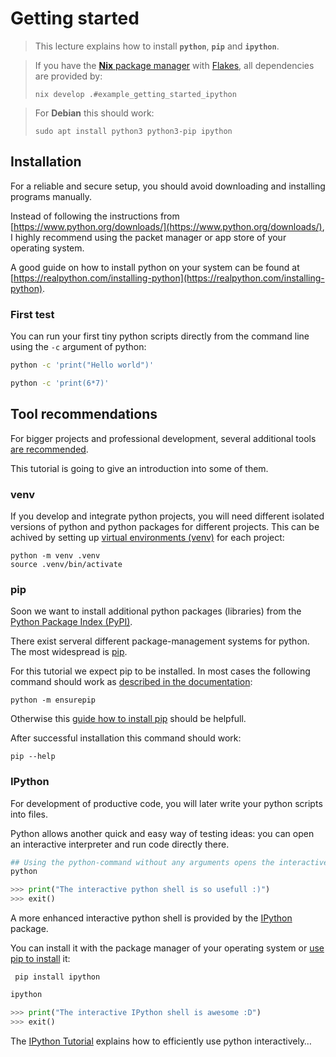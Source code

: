 # Getting started

> This lecture explains how to install **`python`**, **`pip`** and **`ipython`**.

> If you have the [**Nix** package manager](https://nixos.org/download/) with [Flakes](https://nixos.wiki/wiki/flakes), all dependencies are provided by:
> ```
> nix develop .#example_getting_started_ipython
> ```

> For **Debian** this should work:
> ```
> sudo apt install python3 python3-pip ipython
> ```

## Installation

For a reliable and secure setup, you should avoid downloading and installing programs manually.

Instead of following the instructions from [https://www.python.org/downloads/](https://www.python.org/downloads/), I highly recommend using the packet manager or app store of your operating system.

A good guide on how to install python on your system can be found at [https://realpython.com/installing-python](https://realpython.com/installing-python).

### First test

You can run your first tiny python scripts directly from the command line using the `-c` argument of python:

```sh
python -c 'print("Hello world")'

python -c 'print(6*7)'
```


## Tool recommendations

For bigger projects and professional development, several additional tools [are recommended](https://packaging.python.org/en/latest/guides/tool-recommendations/).

This tutorial is going to give an introduction into some of them.


### venv

If you develop and integrate python projects, you will need different isolated versions of python and python packages for different projects. This can be achived by setting up [virtual environments (venv)](https://docs.python.org/3/library/venv.html) for each project:

```
python -m venv .venv
source .venv/bin/activate
```


### pip

Soon we want to install additional python packages (libraries) from the [Python Package Index (PyPI)](https://pypi.org/).

There exist serveral different package-management systems for python. The most widespread is [pip](https://en.wikipedia.org/wiki/Pip_%28package_manager%29).

For this tutorial we expect pip to be installed. In most cases the following command should work as [described in the documentation](https://pip.pypa.io/en/stable/installation/):

```
python -m ensurepip
```

Otherwise this [guide how to install pip](https://python.land/virtual-environments/installing-packages-with-pip) should be helpfull.

After successful installation this command should work:

```
pip --help
```


### IPython

For development of productive code, you will later write your python scripts into files.

Python allows another quick and easy way of testing ideas: you can open an interactive interpreter and run code directly there.

```sh
## Using the python-command without any arguments opens the interactive interpreter
python
```

```python
>>> print("The interactive python shell is so usefull :)")
>>> exit()
```

A more enhanced interactive python shell is provided by the [IPython](https://ipython.readthedocs.io/en/stable/overview.html) package.

You can install it with the package manager of your operating system or [use pip to install](https://ipython.readthedocs.io/en/stable/install/index.html) it:

```
 pip install ipython
```

```sh
ipython
```

```python
>>> print("The interactive IPython shell is awesome :D")
>>> exit()
```

The [IPython Tutorial](https://ipython.readthedocs.io/en/stable/interactive/tutorial.html) explains how to efficiently use python interactively…
